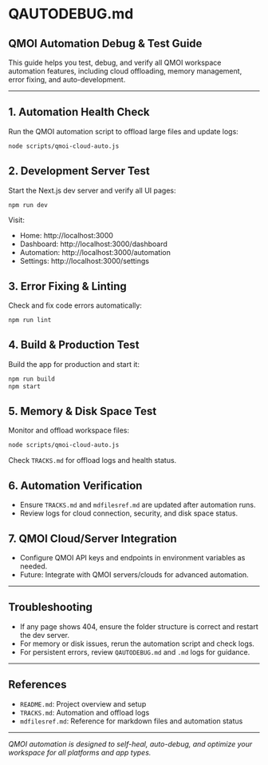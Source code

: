 # QAUTODEBUG.md

## QMOI Automation Debug & Test Guide

This guide helps you test, debug, and verify all QMOI workspace automation features, including cloud offloading, memory management, error fixing, and auto-development.

---

## 1. Automation Health Check
Run the QMOI automation script to offload large files and update logs:
```bash
node scripts/qmoi-cloud-auto.js
```

## 2. Development Server Test
Start the Next.js dev server and verify all UI pages:
```bash
npm run dev
```
Visit:
- Home:        http://localhost:3000
- Dashboard:   http://localhost:3000/dashboard
- Automation:  http://localhost:3000/automation
- Settings:    http://localhost:3000/settings

## 3. Error Fixing & Linting
Check and fix code errors automatically:
```bash
npm run lint
```

## 4. Build & Production Test
Build the app for production and start it:
```bash
npm run build
npm start
```

## 5. Memory & Disk Space Test
Monitor and offload workspace files:
```bash
node scripts/qmoi-cloud-auto.js
```
Check `TRACKS.md` for offload logs and health status.

## 6. Automation Verification
- Ensure `TRACKS.md` and `mdfilesref.md` are updated after automation runs.
- Review logs for cloud connection, security, and disk space status.

## 7. QMOI Cloud/Server Integration
- Configure QMOI API keys and endpoints in environment variables as needed.
- Future: Integrate with QMOI servers/clouds for advanced automation.

---

## Troubleshooting
- If any page shows 404, ensure the folder structure is correct and restart the dev server.
- For memory or disk issues, rerun the automation script and check logs.
- For persistent errors, review `QAUTODEBUG.md` and `.md` logs for guidance.

---

## References
- `README.md`: Project overview and setup
- `TRACKS.md`: Automation and offload logs
- `mdfilesref.md`: Reference for markdown files and automation status

---

*QMOI automation is designed to self-heal, auto-debug, and optimize your workspace for all platforms and app types.*
